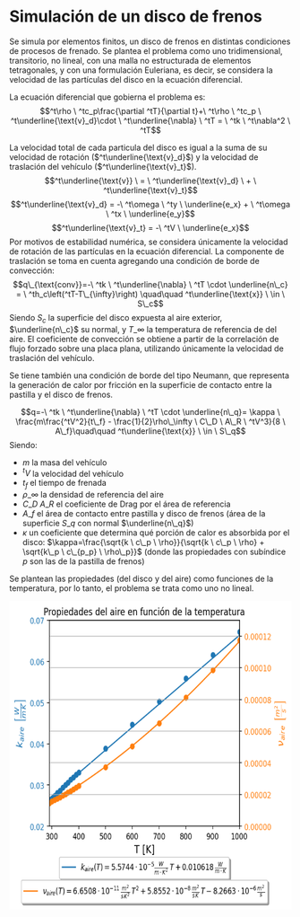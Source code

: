 # Simulación de un disco de frenos
Se simula por elementos finitos, un disco de frenos en distintas condiciones de procesos de frenado. Se plantea el problema como uno tridimensional, transitorio, no lineal, con una malla no estructurada de elementos tetragonales, y con una formulación Euleriana, es decir, se considera la velocidad de las partículas del disco en la ecuación diferencial.

La ecuación diferencial que gobierna el problema es:
$$^t\rho \ ^tc_p\frac{\partial ^tT}{\partial t}+\ ^t\rho \ ^tc_p \ ^t\underline{\text{v}_d}\cdot \ ^t\underline{\nabla} \ ^tT = \ ^tk \ ^t\nabla^2 \ ^tT$$

La velocidad total de cada particula del disco es igual a la suma de su velocidad de rotación ($^t\underline{\text{v}_d}$) y la velocidad de traslación del vehículo ($^t\underline{\text{v}_t}$).
$$^t\underline{\text{v}} \ = \ ^t\underline{\text{v}_d} \ + \ ^t\underline{\text{v}_t}$$
$$^t\underline{\text{v}_d} = -\ ^t\omega \ ^ty \ \underline{e_x} + \ ^t\omega \ ^tx \ \underline{e_y}$$
$$^t\underline{\text{v}_t} = -\ ^tV \ \underline{e_x}$$
Por motivos de estabilidad numérica, se considera únicamente la velocidad de rotación de las partículas en la ecuación diferencial. La componente de traslación se toma en cuenta agregando una condición de borde de convección:
$$q\_{\text{conv}}=-\ ^tk \ ^t\underline{\nabla} \ ^tT \cdot \underline{n\_c} = \ ^th_c\left(^tT-T\_{\infty}\right) \quad\quad ^t\underline{\text{x}} \ \in \ S\_c$$
Siendo $S_c$ la superficie del disco expuesta al aire exterior, $\underline{n\_c}$ su normal, y $T\_\infty$ la temperatura de referencia de del aire. El coeficiente de convección se obtiene a partir de la correlación de flujo forzado sobre una placa plana, utilizando únicamente la velocidad de traslación del vehículo. 

Se tiene también una condición de borde del tipo Neumann, que representa la generación de calor por fricción en la superficie de contacto entre la pastilla y el disco de frenos.

$$q=-\ ^tk \ ^t\underline{\nabla} \ ^tT \cdot \underline{n\_q}= \kappa \ \frac{m\frac{^tV^2}{t\_f} - \frac{1}{2}\rho\_\infty \ C\_D \ A\_R \ ^tV^3}{8 \ A\_f}\quad\quad ^t\underline{\text{x}} \ \in \ S\_q$$
Siendo:
- $m$ la masa del vehículo
- $^tV$ la velocidad del vehículo
- $t_f$ el tiempo de frenada
- $\rho\_\infty$ la densidad de referencia del aire
- $C\_D \ A\_R$ el coeficiente de Drag por el área de referencia
- $A\_f$ el área de contacto entre pastilla y disco de frenos (área de la superficie $S\_q$ con normal $\underline{n\_q}$)
- $\kappa$ un coeficiente que determina qué porción de calor es absorbida por el disco: $\kappa=\frac{\sqrt{k \ c\_p \ \rho}}{\sqrt{k \ c\_p \ \rho} + \sqrt{k\_p \ c\_{p_p} \ \rho\_p}}$ (donde las propiedades con subíndice $p$ son las de la pastilla de frenos)

Se plantean las propiedades (del disco y del aire) como funciones de la temperatura, por lo tanto, el problema se trata como uno no lineal.

<p align="center">
  <img width="700" height="550" src="Processing/prop_aire.png">
</p>

